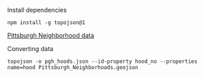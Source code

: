 Install dependencies
~~~~
npm install -g topojson@1
~~~~

[Pittsburgh Neighborhood data](https://catalog.data.gov/harvest/041cd86b-18ea-412b-8d67-2ed1d6124bbf)

Converting data
~~~~
topojson -o pgh_hoods.json --id-property hood_no --properties name=hood Pittsburgh_Neighborhoods.geojson
~~~~
